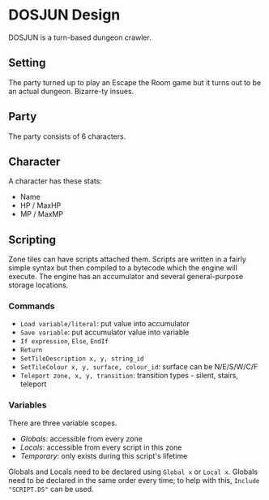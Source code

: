 # DOSJUN Design
DOSJUN is a turn-based dungeon crawler.

## Setting
The party turned up to play an Escape the Room game but it turns out to be an actual dungeon. Bizarre-ty insues.

## Party
The party consists of 6 characters.

## Character
A character has these stats:
- Name
- HP / MaxHP
- MP / MaxMP

## Scripting
Zone tiles can have scripts attached them. Scripts are written in a fairly simple syntax but then compiled to a bytecode which the engine will execute. The engine has an accumulator and several general-purpose storage locations.

### Commands
- `Load variable/literal`: put value into accumulator
- `Save variable`: put accumulator value into variable
- `If expression`, `Else`, `EndIf`
- `Return`
- `SetTileDescription x, y, string_id`
- `SetTileColour x, y, surface, colour_id`: surface can be N/E/S/W/C/F
- `Teleport zone, x, y, transition`: transition types - silent, stairs, teleport

### Variables
There are three variable scopes.
- _Globals_: accessible from every zone
- _Locals_: accessible from every script in this zone
- _Temporary_: only exists during this script's lifetime

Globals and Locals need to be declared using `Global x` or `Local x`. Globals need to be declared in the same order every time; to help with this, `Include "SCRIPT.DS"` can be used.
